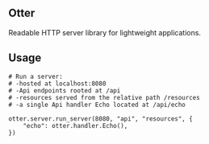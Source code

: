 Otter
-----
Readable HTTP server library for lightweight applications.

Usage
-----

    # Run a server:
    # -hosted at localhost:8080
    # -Api endpoints rooted at /api
    # -resources served from the relative path /resources
    # -a single Api handler Echo located at /api/echo

    otter.server.run_server(8080, "api", "resources", {
        "echo": otter.handler.Echo(),
    })

